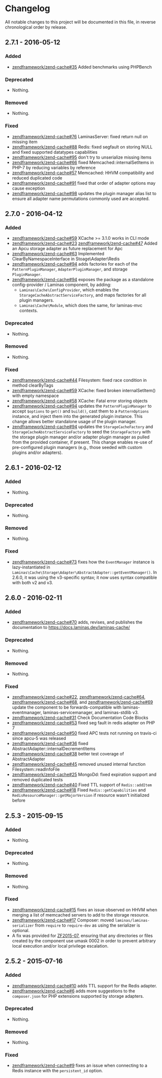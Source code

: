 # Changelog

All notable changes to this project will be documented in this file, in reverse chronological order by release.

## 2.7.1 - 2016-05-12

### Added

- [zendframework/zend-cache#35](https://github.com/zendframework/zend-cache/pull/35)
  Added benchmarks using PHPBench

### Deprecated

- Nothing.

### Removed

- Nothing.

### Fixed

- [zendframework/zend-cache#76](https://github.com/zendframework/zend-cache/pull/76)
  LaminasServer: fixed return null on missing item
- [zendframework/zend-cache#88](https://github.com/zendframework/zend-cache/issues/88)
  Redis: fixed segfault on storing NULL and fixed supported datatypes capabilities
- [zendframework/zend-cache#95](https://github.com/zendframework/zend-cache/issues/95)
  don't try to unserialize missing items
- [zendframework/zend-cache#66](https://github.com/zendframework/zend-cache/issues/66)
  fixed Memcached::internalSetItems in PHP-7 by reducing variables by reference
- [zendframework/zend-cache#57](https://github.com/zendframework/zend-cache/pull/57)
  Memcached: HHVM compatibility and reduced duplicated code
- [zendframework/zend-cache#91](https://github.com/zendframework/zend-cache/pull/91)
  fixed that order of adapter options may cause exception
- [zendframework/zend-cache#98](https://github.com/zendframework/zend-cache/pull/98) updates the plugin
  manager alias list to ensure all adapter name permutations commonly used are
  accepted.

## 2.7.0 - 2016-04-12

### Added

- [zendframework/zend-cache#59](https://github.com/zendframework/zend-cache/pull/59)
  XCache >= 3.1.0 works in CLI mode
- [zendframework/zend-cache#23](https://github.com/zendframework/zend-cache/issues/23)
  [zendframework/zend-cache#47](https://github.com/zendframework/zend-cache/issues/47)
  Added an Apcu storage adapter as future replacement for Apc
- [zendframework/zend-cache#63](https://github.com/zendframework/zend-cache/pull/63)
  Implemented ClearByNamespaceInterface in Stoage\Adapter\Redis
- [zendframework/zend-cache#94](https://github.com/zendframework/zend-cache/pull/94) adds factories for
  each of the `PatternPluginManager`, `AdapterPluginManager`, and storage
  `PluginManager`.
- [zendframework/zend-cache#94](https://github.com/zendframework/zend-cache/pull/94) exposes the package
  as a standalone config-provider / Laminas component, by adding:
  - `Laminas\Cache\ConfigProvider`, which enables the
    `StorageCacheAbstractServiceFactory`, and maps factories for all plugin
    managers.
  - `Laminas\Cache\Module`, which does the same, for laminas-mvc contexts.

### Deprecated

- Nothing.

### Removed

- Nothing.

### Fixed

- [zendframework/zend-cache#44](https://github.com/zendframework/zend-cache/issues/44)
  Filesystem: fixed race condition in method clearByTags
- [zendframework/zend-cache#59](https://github.com/zendframework/zend-cache/pull/59)
  XCache: fixed broken internalSetItem() with empty namespace
- [zendframework/zend-cache#58](https://github.com/zendframework/zend-cache/issues/58)
  XCache: Fatal error storing objects
- [zendframework/zend-cache#94](https://github.com/zendframework/zend-cache/pull/94) updates the
  `PatternPluginManager` to accept `$options` to `get()` and `build()`, cast
  them to a `PatternOptions` instance, and inject them into the generated plugin
  instance. This change allows better standalone usage of the plugin manager.
- [zendframework/zend-cache#94](https://github.com/zendframework/zend-cache/pull/94) updates the
  `StorageCacheFactory` and `StorageCacheAbstractServiceFactory` to seed the
  `StorageFactory` with the storage plugin manager and/or adapter plugin manager
  as pulled from the provided container, if present. This change enables re-use
  of pre-configured plugin managers (e.g., those seeded with custom plugins
  and/or adapters).

## 2.6.1 - 2016-02-12

### Added

- Nothing.

### Deprecated

- Nothing.

### Removed

- Nothing.

### Fixed

- [zendframework/zend-cache#73](https://github.com/zendframework/zend-cache/pull/73) fixes how the
  `EventManager` instance is lazy-instantiated in
  `Laminas\Cache\Storage\Adapter\AbstractAdapter::getEventManager()`. In 2.6.0, it
  was using the v3-specific syntax; it now uses syntax compatible with both v2
  and v3.

## 2.6.0 - 2016-02-11

### Added

- [zendframework/zend-cache#70](https://github.com/zendframework/zend-cache/pull/70) adds, revises, and
  publishes the documentation to https://docs.laminas.dev/laminas-cache/

### Deprecated

- Nothing.

### Removed

- Nothing.

### Fixed

- [zendframework/zend-cache#22](https://github.com/zendframework/zend-cache/pull/22),
  [zendframework/zend-cache#64](https://github.com/zendframework/zend-cache/pull/64),
  [zendframework/zend-cache#68](https://github.com/zendframework/zend-cache/pull/68), and
  [zendframework/zend-cache#69](https://github.com/zendframework/zend-cache/pull/69) update the
  component to be forwards-compatible with laminas-eventmanager,
  laminas-servicemanager, and laminas-stdlib v3.
- [zendframework/zend-cache#31](https://github.com/zendframework/zend-cache/issues/31)
  Check Documentation Code Blocks
- [zendframework/zend-cache#53](https://github.com/zendframework/zend-cache/pull/53)
  fixed seg fault in redis adapter on PHP 7
- [zendframework/zend-cache#50](https://github.com/zendframework/zend-cache/issues/50)
  fixed APC tests not running on travis-ci since apcu-5 was released
- [zendframework/zend-cache#36](https://github.com/zendframework/zend-cache/pull/36)
  fixed AbstractAdapter::internalDecrementItems
- [zendframework/zend-cache#38](https://github.com/zendframework/zend-cache/pull/38)
  better test coverage of AbstractAdapter
- [zendframework/zend-cache#45](https://github.com/zendframework/zend-cache/pull/45)
  removed unused internal function Filesystem::readInfoFile
- [zendframework/zend-cache#25](https://github.com/zendframework/zend-cache/pull/25)
  MongoDd: fixed expiration support and removed duplicated tests
- [zendframework/zend-cache#40](https://github.com/zendframework/zend-cache/pull/40)
  Fixed TTL support of `Redis::addItem`
- [zendframework/zend-cache#18](https://github.com/zendframework/zend-cache/issues/18)
  Fixed `Redis::getCapabilities` and `RedisResourceManager::getMajorVersion`
  if resource wasn't initialized before

## 2.5.3 - 2015-09-15

### Added

- Nothing.

### Deprecated

- Nothing.

### Removed

- Nothing.

### Fixed

- [zendframework/zend-cache#15](https://github.com/zendframework/zend-cache/pull/15) fixes an issue
  observed on HHVM when merging a list of memcached servers to add to the
  storage resource.
- [zendframework/zend-cache#17](https://github.com/zendframework/zend-cache/pull/17) Composer: moved
  `laminas/laminas-serializer` from `require` to `require-dev` as using the
  serializer is optional.
- A fix was provided for [ZF2015-07](https://getlaminas.org/security/advisory/ZF2015-07),
  ensuring that any directories or files created by the component use umask 0002
  in order to prevent arbitrary local execution and/or local privilege
  escalation.

## 2.5.2 - 2015-07-16

### Added

- [zendframework/zend-cache#10](https://github.com/zendframework/zend-cache/pull/10) adds TTL support
  for the Redis adapter.
- [zendframework/zend-cache#6](https://github.com/zendframework/zend-cache/pull/6) adds more suggestions
  to the `composer.json` for PHP extensions supported by storage adapters.

### Deprecated

- Nothing.

### Removed

- Nothing.

### Fixed

- [zendframework/zend-cache#9](https://github.com/zendframework/zend-cache/pull/9) fixes an issue when
  connecting to a Redis instance with the `persistent_id` option.
